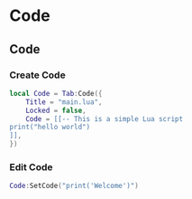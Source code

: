 # Code

## Code
### Create Code
```lua
local Code = Tab:Code({
    Title = "main.lua",
    Locked = false,
    Code = [[-- This is a simple Lua script
print("hello world")
]],
})
```

### Edit Code
```lua
Code:SetCode("print('Welcome')")
```
